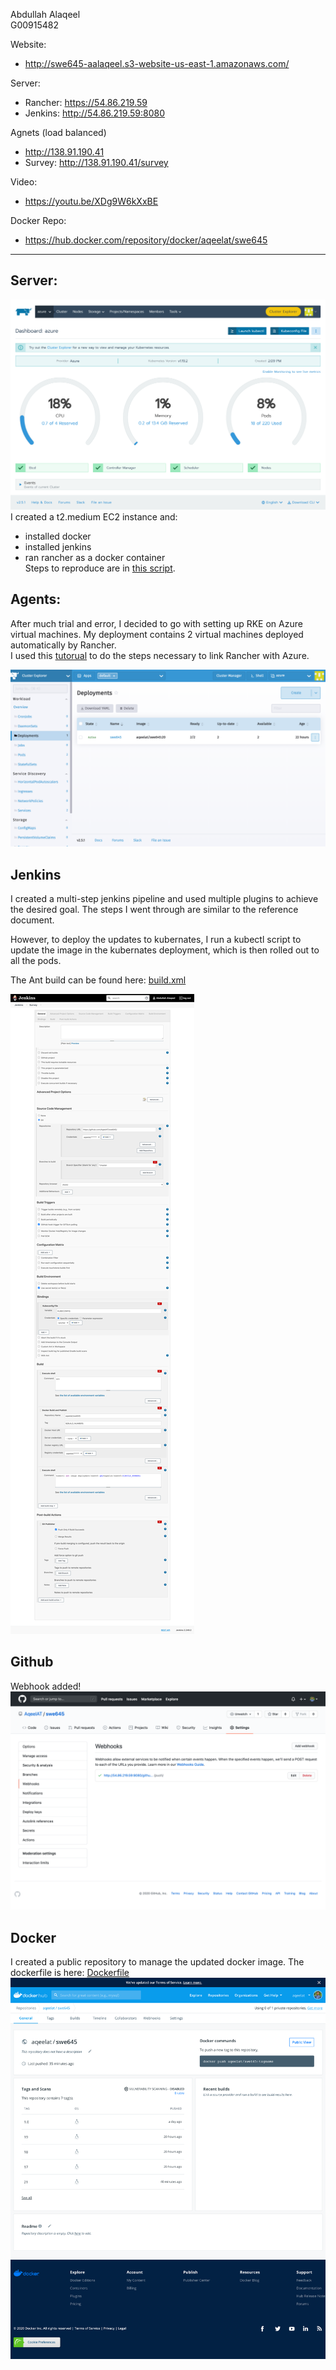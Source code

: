 Abdullah Alaqeel  
G00915482

Website:
* http://swe645-aalaqeel.s3-website-us-east-1.amazonaws.com/  

Server:
* Rancher: https://54.86.219.59
* Jenkins: http://54.86.219.59:8080  

Agnets (load balanced)  
* http://138.91.190.41
* Survey: http://138.91.190.41/survey

Video:  
* https://youtu.be/XDg9W6kXxBE   

Docker Repo:
* https://hub.docker.com/repository/docker/aqeelat/swe645

---

## Server:
![Cluster](cluster.png)
I created a t2.medium EC2 instance and:
* installed docker
* installed jenkins
* ran rancher as a docker container  
Steps to reproduce are in [this script](server.sh).


## Agents:
After much trial and error, I decided to go with setting up RKE on Azure virtual machines. My deployment contains 2 virtual machines deployed automatically by Rancher.   
I used this [tutorual](https://docs.microsoft.com/en-gb/azure/active-directory/develop/howto-create-service-principal-portal) to do the steps necessary to link Rancher with Azure.  

![Deployments](deployments.png)

## Jenkins
I created a multi-step jenkins pipeline and used multiple plugins to achieve the desired goal. The steps I went through are similar to the reference document.

However, to deploy the updates to kubernates, I run a kubectl script to update the image in the kubernates deployment, which is then rolled out to all the pods.

The Ant build can be found here: [build.xml](build.xml)

![Jenkins Build Config](JenkinsBuildConfig.png)
## Github
Webhook added!
![Web Hook](webhook.png)

## Docker
I created a public repository to manage the updated docker image.
The dockerfile is here: [Dockerfile](Dockerfile)
![Docker Repo](docker.png)